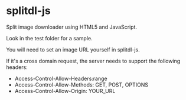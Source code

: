 splitdl-js
==========

Split image downloader using HTML5 and JavaScript.

Look in the test folder for a sample.

You will need to set an image URL yourself in splitdl-js.

If it's a cross domain request, the server needs to support the following
headers: 
- Access-Control-Allow-Headers:range
- Access-Control-Allow-Methods: GET, POST, OPTIONS
- Access-Control-Allow-Origin: YOUR_URL
